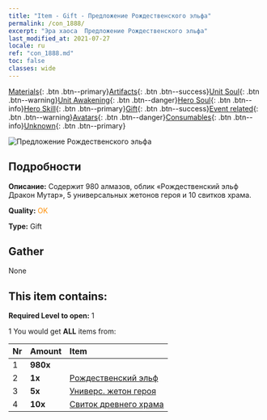 ```yaml
---
title: "Item - Gift - Предложение Рождественского эльфа"
permalink: /con_1888/
excerpt: "Эра хаоса  Предложение Рождественского эльфа"
last_modified_at: 2021-07-27
locale: ru
ref: "con_1888.md"
toc: false
classes: wide
---
```

 [Materials](/ItemsRU/){: .btn .btn--primary}[Artifacts](/ItemsRU/Artifacts/){: .btn .btn--success}[Unit Soul](/ItemsRU/UnitSoul/){: .btn .btn--warning}[Unit Awakening](/ItemsRU/UnitAwakening/){: .btn .btn--danger}[Hero Soul](/ItemsRU/HeroSoul/){: .btn .btn--info}[Hero Skill](/ItemsRU/HeroSkill/){: .btn .btn--primary}[Gift](/ItemsRU/Gift/){: .btn .btn--success}[Event related](/ItemsRU/Events/){: .btn .btn--warning}[Avatars](/ItemsRU/Avatars/){: .btn .btn--danger}[Consumables](/ItemsRU/Consumables/){: .btn .btn--info}[Unknown](/ItemsRU/Unknown/){: .btn .btn--primary}

 ![Предложение Рождественского эльфа](/images/t/i_907153.png)

## Подробности
 **Описание:** Содержит 980 алмазов, облик «Рождественский эльф Дракон Мутар», 5 универсальных жетонов героя и 10 свитков храма.

 **Quality:** <span style="color: #FF8C00">OK</span>

 **Type:** Gift

## Gather

  None

## This item contains:

 **Required Level to open:** 1

 1 You would get **ALL** items  from:

  | Nr | Amount |     Item    |
  |:---|:-------|:------------|
  | 1 |  **980x** | <i class="fas fa-gem"/> |  | 
  | 2 |  **1x** | [Рождественский эльф](/ItemsRU/con_1074/) |  | 
  | 3 |  **5x** | [Универс. жетон героя](/ItemsRU/her_358/) |  | 
  | 4 |  **10x** | [Свиток древнего храма](/ItemsRU/con_697/) |  | 

